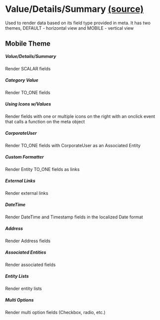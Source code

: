Value/Details/Summary [(source)](https://github.com/bullhorn/novo-elements/blob/master/projects/elements/components/value)
==========================================================================================================

Used to render data based on its field type provided in meta. It has two themes, DEFAULT \- horizontal view and MOBILE \- vertical view

Mobile Theme
------------

##### Value/Details/Summary

Render SCALAR fields

<code-example example="basic-value"></code-example>

##### Category Value

Render TO\_ONE fields

<code-example example="category-value"></code-example>

##### Using Icons w/Values

Render fields with one or multiple icons on the right with an onclick event that calls a function on the meta object

<code-example example="icon-value"></code-example>

##### CorporateUser

Render TO\_ONE fields with CorporateUser as an Associated Entity

<code-example example="corporate-user-value"></code-example>

##### Custom Formatter

Render Entity TO\_ONE fields as links

<code-example example="formatter-value"></code-example>

##### External Links

Render external links

<code-example example="external-link-value"></code-example>

##### DateTime

Render DateTime and Timestamp fields in the localized Date format

<code-example example="date-time-value"></code-example>

##### Address

Render Address fields

<code-example example="address-value"></code-example>

##### Associated Entities

Render associated fields

<code-example example="associated-value"></code-example>

##### Entity Lists

Render entity lists

<code-example example="entity-list-value"></code-example>

##### Multi Options

Render multi option fields (Checkbox, radio, etc.)

<code-example example="multi-option-value"></code-example>

